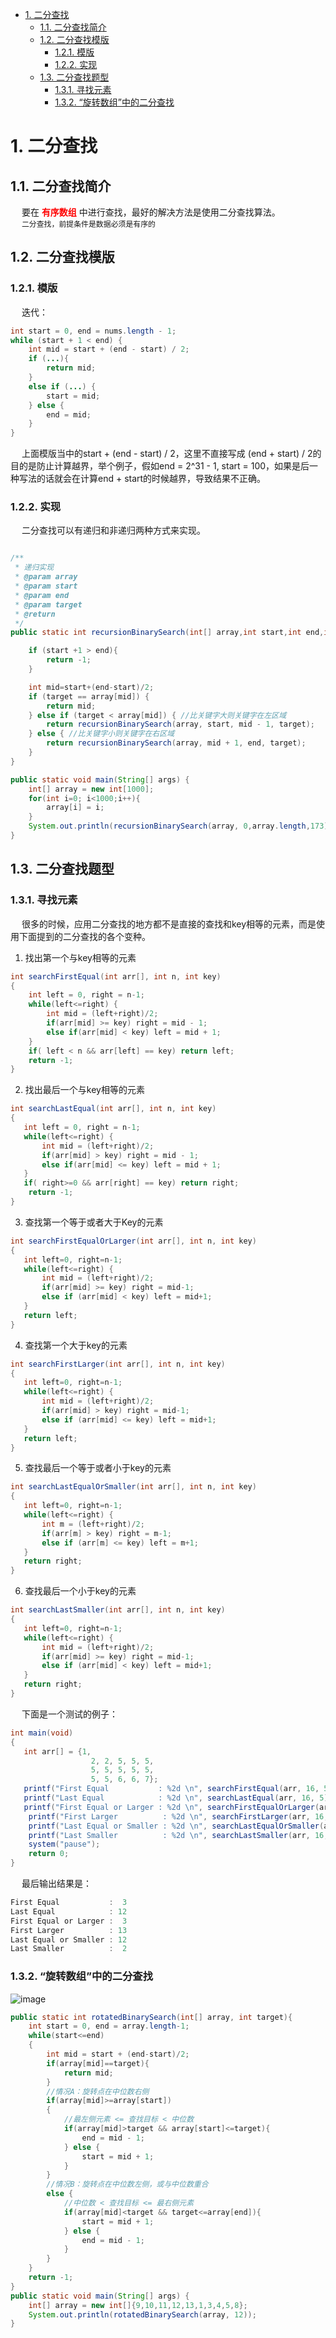 
<!-- TOC -->

- [1. 二分查找](#1-二分查找)
    - [1.1. 二分查找简介](#11-二分查找简介)
    - [1.2. 二分查找模版](#12-二分查找模版)
        - [1.2.1. 模版](#121-模版)
        - [1.2.2. 实现](#122-实现)
    - [1.3. 二分查找题型](#13-二分查找题型)
        - [1.3.1. 寻找元素](#131-寻找元素)
        - [1.3.2. “旋转数组”中的二分查找](#132-旋转数组中的二分查找)

<!-- /TOC -->



# 1. 二分查找  
<!-- 

几乎刷完了力扣所有的二分题，我发现了这些东西。。。（下） 
https://mp.weixin.qq.com/s/zteJKZ6jy5RdhWUTM10kdQ
-->

## 1.1. 二分查找简介  
&emsp; 要在 **<font color = "red">有序数组</font>** 中进行查找，最好的解决方法是使用二分查找算法。  
&emsp; `二分查找，前提条件是数据必须是有序的`  

## 1.2. 二分查找模版   

### 1.2.1. 模版

&emsp; 迭代：  
```java
int start = 0, end = nums.length - 1;
while (start + 1 < end) {
    int mid = start + (end - start) / 2;
    if (...){
        return mid;
    }
    else if (...) {
        start = mid;
    } else {
        end = mid;
    }
}
```
&emsp; 上面模版当中的start + (end - start) / 2，这里不直接写成 (end + start) / 2的目的是防止计算越界，举个例子，假如end = 2^31 - 1, start = 100，如果是后一种写法的话就会在计算end + start的时候越界，导致结果不正确。  

### 1.2.2. 实现  
&emsp; 二分查找可以有递归和非递归两种方式来实现。  

```java

/**
 * 递归实现
 * @param array
 * @param start
 * @param end
 * @param target
 * @return
 */
public static int recursionBinarySearch(int[] array,int start,int end,int target){

    if (start +1 > end){
        return -1;
    }

    int mid=start+(end-start)/2;
    if (target == array[mid]) {
        return mid;
    } else if (target < array[mid]) { //比关键字大则关键字在左区域
        return recursionBinarySearch(array, start, mid - 1, target);
    } else { //比关键字小则关键字在右区域
        return recursionBinarySearch(array, mid + 1, end, target);
    }
}

public static void main(String[] args) {
    int[] array = new int[1000];
    for(int i=0; i<1000;i++){
        array[i] = i;
    }
    System.out.println(recursionBinarySearch(array, 0,array.length,173));
}
```  

## 1.3. 二分查找题型  

### 1.3.1. 寻找元素
&emsp; 很多的时候，应用二分查找的地方都不是直接的查找和key相等的元素，而是使用下面提到的二分查找的各个变种。  

1. 找出第一个与key相等的元素  

```java
int searchFirstEqual(int arr[], int n, int key)
{
    int left = 0, right = n-1;
    while(left<=right) {
        int mid = (left+right)/2;
        if(arr[mid] >= key) right = mid - 1;
        else if(arr[mid] < key) left = mid + 1;
    }
    if( left < n && arr[left] == key) return left;
    return -1;
}
```
2. 找出最后一个与key相等的元素  

```java
int searchLastEqual(int arr[], int n, int key)
{
   int left = 0, right = n-1;
   while(left<=right) {
       int mid = (left+right)/2;
       if(arr[mid] > key) right = mid - 1;
       else if(arr[mid] <= key) left = mid + 1;
   }
   if( right>=0 && arr[right] == key) return right;
    return -1;
}
```
3. 查找第一个等于或者大于Key的元素  

```java
int searchFirstEqualOrLarger(int arr[], int n, int key)
{
   int left=0, right=n-1;
   while(left<=right) {
       int mid = (left+right)/2;
       if(arr[mid] >= key) right = mid-1;
       else if (arr[mid] < key) left = mid+1;
   }
   return left;
}
```
4. 查找第一个大于key的元素  

```java
int searchFirstLarger(int arr[], int n, int key)
{
   int left=0, right=n-1;
   while(left<=right) {
       int mid = (left+right)/2;
       if(arr[mid] > key) right = mid-1;
       else if (arr[mid] <= key) left = mid+1;
   }
   return left;
}
```
5. 查找最后一个等于或者小于key的元素  

```java
int searchLastEqualOrSmaller(int arr[], int n, int key)
{
   int left=0, right=n-1;
   while(left<=right) {
       int m = (left+right)/2;
       if(arr[m] > key) right = m-1;
       else if (arr[m] <= key) left = m+1;
   }
   return right;
}
```
6. 查找最后一个小于key的元素    

```java
int searchLastSmaller(int arr[], int n, int key)
{
   int left=0, right=n-1;
   while(left<=right) {
       int mid = (left+right)/2;
       if(arr[mid] >= key) right = mid-1;
       else if (arr[mid] < key) left = mid+1;
   }
   return right;
}
```

&emsp; 下面是一个测试的例子：  

```java
int main(void)
{
   int arr[] = {1,
                  2, 2, 5, 5, 5,
                  5, 5, 5, 5, 5,
                  5, 5, 6, 6, 7};
   printf("First Equal           : %2d \n", searchFirstEqual(arr, 16, 5));
   printf("Last Equal            : %2d \n", searchLastEqual(arr, 16, 5));
   printf("First Equal or Larger : %2d \n", searchFirstEqualOrLarger(arr, 16, 5));
    printf("First Larger          : %2d \n", searchFirstLarger(arr, 16, 5));
    printf("Last Equal or Smaller : %2d \n", searchLastEqualOrSmaller(arr, 16, 5));
    printf("Last Smaller          : %2d \n", searchLastSmaller(arr, 16, 5));
    system("pause");
    return 0;
}
```
&emsp; 最后输出结果是：  

```java
First Equal           :  3
Last Equal            : 12
First Equal or Larger :  3
First Larger          : 13
Last Equal or Smaller : 12
Last Smaller          :  2
```

### 1.3.2. “旋转数组”中的二分查找  
<!--
★★★“旋转数组”中的二分查找
https://blog.csdn.net/bjweimengshu/article/details/90826510
二分查找团灭力扣旋转排序数组系列
https://mp.weixin.qq.com/s/DBl8lOoKj18SnbTUSfE6Dg
https://blog.csdn.net/whutshiliu/article/details/107290257
-->
![image](https://gitee.com/wt1814/pic-host/raw/master/algorithm/function-48.png)  

```java
public static int rotatedBinarySearch(int[] array, int target){	
    int start = 0, end = array.length-1;	
    while(start<=end)	
    {	
        int mid = start + (end-start)/2;	
        if(array[mid]==target){	
            return mid;	
        }	
        //情况A：旋转点在中位数右侧	
        if(array[mid]>=array[start])	
        {	
            //最左侧元素 <= 查找目标 < 中位数	
            if(array[mid]>target && array[start]<=target){	
                end = mid - 1;	
            } else {	
                start = mid + 1;	
            }	
        }	
        //情况B：旋转点在中位数左侧，或与中位数重合	
        else {	
            //中位数 < 查找目标 <= 最右侧元素	
            if(array[mid]<target && target<=array[end]){	
                start = mid + 1;	
            } else {	
                end = mid - 1;	
            }	
        }	
    }	
    return -1;	
}	
public static void main(String[] args) {	
    int[] array = new int[]{9,10,11,12,13,1,3,4,5,8};	
    System.out.println(rotatedBinarySearch(array, 12));	
}
```